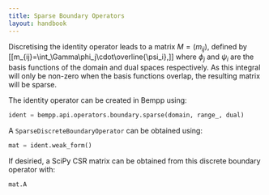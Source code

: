 ```yaml
---
title: Sparse Boundary Operators
layout: handbook
---
```

Discretising the identity operator leads to a matrix $M=(m_{ij})$, defined by
[[m_{ij}=\int_\Gamma\phi_j\cdot\overline{\psi_i},]]
where $\phi_j$ and $\psi_i$ are the basis functions of the domain and dual spaces respectively.
As this integral will only be non-zero when the basis functions overlap, the resulting
matrix will be sparse.

The identity operator can be created in Bempp using:
```python
ident = bempp.api.operators.boundary.sparse(domain, range_, dual)
```

A `SparseDiscreteBoundaryOperator` can be obtained using:
```python
mat = ident.weak_form()
```

If desiried, a SciPy CSR matrix can be obtained from this discrete boundary operator with:
```python
mat.A
```
